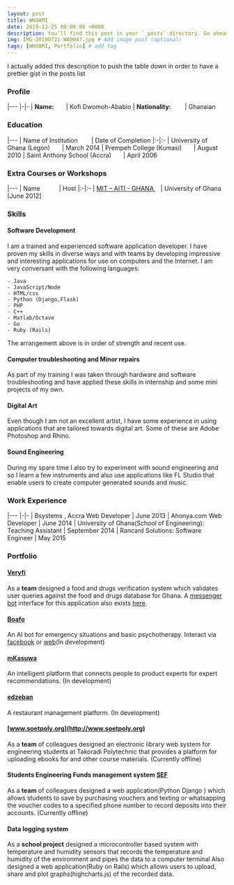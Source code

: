 ```yaml
---
layout: post
title: WHOAMI
date: 2019-12-25 00:00:00 +0000
description: You’ll find this post in your `_posts` directory. Go ahead and edit it and re-build the site to see your changes. # Add post description (optional)
img: IMG-20190721-WA0047.jpg # Add image post (optional)
tags: [WHOAMI, Portfolio] # add tag
---
```


I actually added this description to push the table down in order to have a prettier gist in the posts list 

### Profile

|---
|-|-
| **Name:** &nbsp;&nbsp;&nbsp;&nbsp;&nbsp;&nbsp;| Kofi Dwomoh-Ababio
| **Nationality:** &nbsp;&nbsp;&nbsp;&nbsp;&nbsp;&nbsp; | Ghanaian


### Education

|---
| Name of Institution &nbsp;&nbsp;&nbsp;&nbsp;&nbsp;&nbsp; | Date of Completion
|:-|:-
| University of Ghana (Legon) &nbsp;&nbsp;&nbsp;&nbsp;&nbsp;&nbsp;| March 2014
| Prempeh College (Kumasi) 	  &nbsp;&nbsp;&nbsp;&nbsp;&nbsp;&nbsp;| August 2010
| Saint Anthony School (Accra) &nbsp;&nbsp;&nbsp;&nbsp;&nbsp;&nbsp;| April 2006
					
				
				
			

### Extra Courses or Workshops

|---
| Name &nbsp;&nbsp;&nbsp;&nbsp;&nbsp;&nbsp; &nbsp;&nbsp;&nbsp;| Host
|:-|:-
| [MIT – AITI - GHANA ](http://gsl.mit.edu/project/89/)&nbsp;&nbsp;&nbsp;| University of Ghana [June 2012]


### Skills

#### Software Development
I am a trained and experienced software application developer. I have proven my skills in diverse ways and with teams by developing impressive and interesting applications for use on computers and the Internet. I am very conversant with the following languages:

	- Java
	- JavaScript/Node
	- HTML/css
	- Python (Django,Flask)
	- PHP
	- C++
	- Matlab/Octave
	- Go
	- Ruby (Rails)

The arrangement above is in order of strength and recent use.

#### Computer troubleshooting and Minor repairs
As part of my training I was taken through hardware and software troubleshooting and have applied these skills in internship and some mini projects of my own.

#### Digital Art
Even though I am not an excellent artist, I have some experience in using applications that are tailored towards digital art. Some of these are Adobe Photoshop and Rhino.

#### Sound Engineering
During my spare time I also try to experiment with sound engineering and so I learn a few instruments and also use applications like FL Studio that enable users to create computer generated sounds and music.

### Work Experience

|---
|-|-
| Bsystems ,  Accra Web Developer | June 2013
| Ahonya.com Web Developer | June 2014
| University of Ghana(School of  Engineering): Teaching Assistant | September 2014
| Rancard Solutions: Software Engineer | May 2015

### Portfolio

#### [Veryfi](https://veryfi.herokuapp.com)
As a **team** designed a food and drugs verification system which validates user queries against the food and drugs database for Ghana. A [messenger bot](https://m.me/739899899512863) interface for this application also exists [here](https://m.me/739899899512863).

#### [Boafo](https://boafo-52612.appspot.com)
An AI bot for emergency situations and basic psychotherapy. Interact via [facebook](https://m.me/843149412490388) or [web](https://boafo-52612.appspot.com)(In development)

#### [mKasuwa](https://mkasuwa.herokuapp.com)
An intelligent platform that connects people to product experts for expert recommendations. (In development)

#### [edzeban](https://edzeban.herokuapp.com)
A restaurant management platform. (In development)


#### [www.soetpoly.org](http://www.soetpoly.org)
As a **team**  of colleagues  designed an electronic library web system for engineering students at Takoradi Polytechnic that provides a platform for uploading ebooks for and other course materials. (Currently offline)

#### Students Engineering Funds management system [SEF](https://sef.scrybaweb.com/)
As a **team**  of colleagues  designed a  web application(Python Django ) which allows students to save by purchasing vouchers and texting or whatsapping the voucher codes to a specified phone number to record deposits into their accounts. (Currently offline)

#### Data logging system
As a **school project** designed a microcontroller based system with temperature and humidity sensors that records the temperature and humidity of the environment and pipes the data to a computer terminal
Also designed a web application(Ruby on Rails) which allows users to upload, share and plot graphs(highcharts.js) of the recorded data.
                           
<!-- 

>Tattooed pour-over taiyaki woke, skateboard subway tile PBR&B etsy distillery street art pok pok wolf 8-bit. Vegan bicycle rights schlitz subway tile unicorn taiyaki. -->


